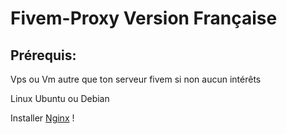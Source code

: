 # Fivem-Proxy Version Française
## Prérequis:
Vps ou Vm autre que ton serveur fivem si non aucun intérêts

Linux Ubuntu ou Debian

Installer [Nginx](https://docs.nginx.com/nginx/admin-guide/installing-nginx/installing-nginx-open-source/#installing-prebuilt-debian-packages) !
